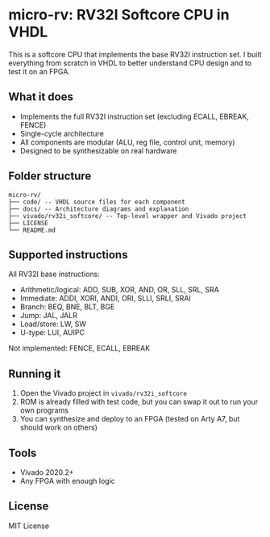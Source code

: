 # micro-rv: RV32I Softcore CPU in VHDL

This is a softcore CPU that implements the base RV32I instruction set. I built everything from scratch in VHDL to better understand CPU design and to test it on an FPGA.

## What it does

- Implements the full RV32I instruction set (excluding ECALL, EBREAK, FENCE)
- Single-cycle architecture
- All components are modular (ALU, reg file, control unit, memory)
- Designed to be synthesizable on real hardware

## Folder structure
```
micro-rv/
├── code/ -- VHDL source files for each component
├── docs/ -- Architecture diagrams and explanation
├── vivado/rv32i_softcore/ -- Top-level wrapper and Vivado project
├── LICENSE
└── README.md
```
## Supported instructions

All RV32I base instructions:
- Arithmetic/logical: ADD, SUB, XOR, AND, OR, SLL, SRL, SRA
- Immediate: ADDI, XORI, ANDI, ORI, SLLI, SRLI, SRAI
- Branch: BEQ, BNE, BLT, BGE
- Jump: JAL, JALR
- Load/store: LW, SW
- U-type: LUI, AUIPC

Not implemented: FENCE, ECALL, EBREAK

## Running it

1. Open the Vivado project in `vivado/rv32i_softcore`
2. ROM is already filled with test code, but you can swap it out to run your own programs
3. You can synthesize and deploy to an FPGA (tested on Arty A7, but should work on others)

## Tools

- Vivado 2020.2+
- Any FPGA with enough logic

## License

MIT License
